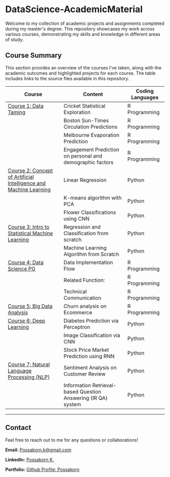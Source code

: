 # DataScience-AcademicMaterial

Welcome to my collection of academic projects and assignments completed during my master's degree. This repository showcases my work across various courses, demonstrating my skills and knowledge in different areas of study.

## Course Summary

This section provides an overview of the courses I've taken, along with the academic outcomes and highlighted projects for each course. The table includes links to the source files available in this repository.

<!-- <!-- - [DataScience-AcademicMaterial](#datascience-academicmaterial) -->
<!-- - [DataScience-AcademicMaterial](#datascience-academicmaterial)
  - [Table of Contents](#table-of-contents)
  - [Course 1: Data Taming](#course-1-data-taming)
    - [Assignment 1: Cricket Statistical Exploration](#assignment-1-cricket-statistical-exploration)
    - [Assignment 2: Boston Sun-Times Circulation Prediction](#assignment-2-boston-sun-times-circulation-prediction)
    - [Assignment 3: Melbourne Evaporation Prediction](#assignment-3-melbourne-evaporation-prediction)
    - [Assignment 4: Engagement Prediction on personal and demographic factors](#assignment-4-engagement-prediction-on-personal-and-demographic-factors)
  - [Course 2: Concept of Artificial Intelligence and Machine Learning](#course-2-concept-of-artificial-intelligence-and-machine-learning)
    - [Assignment 1: Linear Regression](#assignment-1-linear-regression)
    - [Assignment 2: K-means algorithm with PCA](#assignment-2-k-means-algorithm-with-pca)
    - [Assignment 3: Flower Classifications using CNN](#assignment-3-flower-classifications-using-cnn)
  - [Course 3: Intro to Statistical Machine Learning](#course-3-intro-to-statistical-machine-learning)
    - [Assignment 1: Regression and Classification from scratch](#assignment-1-regression-and-classification-from-scratch)
    - [Assignment 2: Machine Learning Algorithm from Scratch](#assignment-2-machine-learning-algorithm-from-scratch)
  - [Course 4: Data Science PG](#course-4-data-science-pg)
    - [Assignment: Data Implementation Flow](#assignment-data-implementation-flow)
    - [Related Function:](#related-function)
    - [Communications - for related analysis](#communications---for-related-analysis)
  - [Course 5: Big Data Analysis](#course-5-big-data-analysis)
    - [Project 1: Churn analysis on Ecommerce](#project-1-churn-analysis-on-ecommerce)
  - [Course 6: Deep Learning](#course-6-deep-learning)
    - [Report 1: Diabetes Prediction via Perceptron](#report-1-diabetes-prediction-via-perceptron)
    - [Report 2: Image Classification via CNN](#report-2-image-classification-via-cnn)
    - [Report 3: Stock Price Market Prediction using RNN](#report-3-stock-price-market-prediction-using-rnn)
  - [Course 7: Natural Language Processing (NLP)](#course-7-natural-language-processing-nlp)
    - [Project 1: Text classification and sentiment analysis](#project-1-text-classification-and-sentiment-analysis)
    - [Project 2: Information Retrieval-based Question Answering (IR QA) system](#project-2-information-retrieval-based-question-answering-ir-qa-system)
  - [Contact](#contact) -->

| Course            | Content       | Coding Languages |
| -------------     | ------------- | ------------- |
| [Course 1: Data Taming](01_DataTaming)| Cricket Statistical Exploration  | R Programming |
|    | Boston Sun-Times Circulation Predictions  | R Programming |
|    | Melbourne Evaporation Prediction  | R Programming |
|    | Engagement Prediction on personal and demographic factors  | R Programming |
| [Course 2: Concept of Artificial Intelligence and Machine Learning](02_ConceptAIML)| Linear Regression | Python |
|   | K-means algorithm with PCA  | Python |
|   | Flower Classifications using CNN  | Python |
| [Course 3: Intro to Statistical Machine Learning](03_IntroStatisticML)| Regression and Classification from scratch | Python |
|   | Machine Learning Algorithm from Scratch  | Python |
| [Course 4: Data Science PG](04_DataSciencePG)| Data Implementation Flow | R Programming |
|   | Related Function:  | R Programming |
|   | Technical Communication  | R Programming |
| [Course 5: Big Data Analysis](05_BigDataProject)| Churn analysis on Ecommerce | R Programming |
| [Course 6: Deep Learning](06_Deeplearning)| Diabetes Prediction via Perceptron | Python |
|   | Image Classification via CNN  | Python |
|   | Stock Price Market Prediction using RNN  | Python |
| [Course 7: Natural Language Processing (NLP)](07_NLP)| Sentiment Analysis on Customer Review | Python |
|   | Information Retrieval-based Question Answering (IR QA) system  | Python |


---

<!-- ## Course 1: Data Taming

The course mainly focused on application of statistical methods to build solution, addressing to real-world problems. The academic projects and assignments conducted via **R programming** for data science, including exploratory data analysis, data transformation, as well as prediction and reporting.<br>
**Coding:** R programming.<br>
**Visualization:** mainly reporting on **RMarkdown** and visualizing via **ggplot**

---
---

### Assignment 1: Cricket Statistical Exploration

**Description:** This assignment involves the analysis of cricket statistics from the 2019 Ashes series between Australia and England. The tasks include data cleaning, univariate and bivariate analysis, and visualization using R Markdown. The goal is to demonstrate proficiency in data manipulation and statistical analysis in R.

**Files:** [A1_Cricket_StatisticAnalysis.pdf](01_DataTaming/A1_Cricket_StatisticAnalysis.pdf)

---

### Assignment 2: Boston Sun-Times Circulation Prediction

**Description:** This assignment involves analyzing data from the Boston Sun-Times to help Masthead Media decide whether to continue investing in investigative journalism or to shift towards a more populist, tabloid style. The analysis uses data on newspaper circulation and Pulitzer Prizes to predict circulation changes and make strategic recommendations.

**Files:** [A2_Journalism_Statistic_LinearPrediction.pdf](01_DataTaming/A2_Journalism_Statistic_LinearPrediction.pdf)

---

### Assignment 3: Melbourne Evaporation Prediction

**Description:** This assignment successfully developed a prediction model to enhance the Melbourne Water Corporation's management of the Cardinia Reservoir by accurately forecasting daily evaporation. The model identified Month, Minimum temperature, Relative humidity, and their interactions as significant predictors. It revealed that evaporation rates are highest in summer and lowest in winter.<br>
By utilizing this model, MWC can better manage water supply, ensuring consistent and efficient resource allocation, particularly during periods of high evaporation.

**Files:** [A3_MelbourneWaterSupply_Prediction.pdf](01_DataTaming/A3_MelbourneWaterSupply_Prediction.pdf)

---

### Assignment 4: Engagement Prediction on personal and demographic factors

**Description:** This assignment successfully developed a prediction model to assess the likelihood of individuals engaging in extramarital affairs based on personal and demographic factors. Using data from a 1969 survey of Psychology Today readers, the model identified key predictors, including age, years married, religiousness, education level, occupation, and marital satisfaction. The analysis revealed significant relationships between these predictors and the likelihood of an affair. The model was evaluated for accuracy, sensitivity, and specificity, demonstrating its reliability in predicting extramarital affairs. <br>This model can help better understand the factors influencing such behaviors and inform targeted advice or interventions.

**Files:** [A4_Engagement_StatisticClassification.pdf](01_DataTaming/A4_Engagement_StatisticClassification.pdf)

---

## Course 2: Concept of Artificial Intelligence and Machine Learning

This course provides foundational knowledge and skills in applying modern AI tools and techniques. Key components include AI Technologies, Utilizing AI Frameworks, and Concepts and Terminology.<br>
**Coding**: Python
**Visualization:** Matplot and plotly

---
---

### Assignment 1: Linear Regression

**Description:** Implementing linear regression from scratch and applying it to a real-world dataset.

**Files:** [A1_LinearRegression.ipynb](02_ConceptAIML/A1_LinearRegression.ipynb)

---

### Assignment 2: K-means algorithm with PCA

**Description:** Comparing different classification algorithms such as k-nearest neighbors, decision trees, and support vector machines.

**Files:** [A2_Kmeans_PCA.ipynb](02_ConceptAIML/A2_Kmeans_PCA.ipynb)

---

### Assignment 3: Flower Classifications using CNN

**Description:** Developing a convolutional neural network (CNN) to classify images from the Flower dataset.

**Files:** [A3_FlowerClassification_CNN.ipynb](02_ConceptAIML/A3_FlowerClassification_CNN.ipynb)

---

## Course 3: Intro to Statistical Machine Learning

This course offers an introduction to machine learning, focusing on both theoretical principles and practical applications. By understanding the core concepts of machine learning, students will learn to develop concrete statistical models from scratch.<br>
**Coding**: Python
**Visualization:** matplot

---
---

### Assignment 1: Regression and Classification from scratch

**Description:** Implementing the **linear and logistic regression** models from scratch both gradient and close form matrix. Furthermore, integrating **KNN classification** model also help to fully understand the background and apply for actual dataset

**Files:** [A1_Regression_KNN_FromScratch.ipynb](03_IntroStatisticML/A1_Regression_KNN_FromScratch.ipynb)

---

### Assignment 2: Machine Learning Algorithm from Scratch

**Description:** Deliver fully implemented models across various machine learning techniques, including **SVM, Kernel K-means, and Adaboost**, integrating both theoretical and coding expertise to develop the models from scratch.

**Files:** [A2_SVM_KernelKmeans_Adaboost_FromScratch.ipynb](03_IntroStatisticML/A2_SVM_KernelKmeans_Adaboost_FromScratch.ipynb)

---

## Course 4: Data Science PG

This course offers comprehensive coverage of practical machine learning implementation, including full-loop processes and individual model theory functions, all within the R programming environment. Additionally, the course aims to improve efficient communication skills through report writing and data analysis.<br>
**Coding**: R Programming <br>
**Visualization and Report**: Markdown and ggplot

---
---

### Assignment: Data Implementation Flow

**Description:** 
These assignments introduce the fundamental concepts of modern data science, equipping tools to handle real, messy data and apply appropriate methods safely. The assignments cover the entire data analysis process, including data acquisition, **cleaning**, **preprocessing**, and **modeling**. Using various regression models (lasso, ridge, splines), classification models (logistic regression, linear discriminant analysis, SVMs, random forests), and unsupervised learning methods (PCA, k-means, hierarchical clustering) in R programming. Finally, models will be tuned to achieve optimized outcomes.

**Files - Data Cleaning:** [DataSciencePG_DataCleaning.pdf](04_DataSciencePG/DataSciencePG_DataCleaning.pdf)<br>
**Files - Data Processing:** [DataSciencePG_DataPreprocessing.pdf](04_DataSciencePG/DataSciencePG_DataPreprocessing.pdf)<br>
**Files - Data Modeling and Tuning:** [DataSciencePG_Finetuning.pdf](04_DataSciencePG/DataSciencePG_Finetuning.pdf)

---

### Related Function: 

**Description:** After implementing in R Programming, model functions must be constructed from scratch to align with the theoretical concepts, as illustrated in the examples below.;

**Function-Kmeans:** [DataSciencePG_function_Kmeans.R](04_DataSciencePG/DataSciencePG_function_Kmeans.R)<br>
**Function-LDA:** [DataSciencePG_function_LDA.R](04_DataSciencePG/DataSciencePG_function_LDA.R)<br>
**Function-ROCEvaluation:** [DataSciencePG_function_ROCEvaluation.R](04_DataSciencePG/DataSciencePG_function_ROCEvaluation.R)

---
### Communications - for related analysis

**Description:** Technical communication is crucial for a career, as it helps convey information, insights, or model procedures, thereby improving the accuracy of business decisions and resolving specific issues. Academic technical reports are used to explain data science-related topics, as outlined below.

**Tidymodels:** [DataSciencePG_Tidymodels.pdf](04_DataSciencePG/DataSciencePG_Tidymodels.pdf)<br>
**Random Forest:** [DataSciencePG_RandomForest.pdf](04_DataSciencePG/DataSciencePG_RandomForest.pdf)<br>

---

## Course 5: Big Data Analysis

The Big Data Analysis and Project course is essential as it focuses on real-world big data analysis used across various industries. Building on Python skills and applied data science methodologies, the course covers the evolution, purpose, challenges, and limitations of big data analysis. It provides various techniques and methods through hands-on projects.

---
---

### Project 1: Churn analysis on Ecommerce

**Description:** In recent years, the eCommerce industry has significantly evolved due to advancements in technology and changes in consumer behavior brought about by the Coronavirus pandemic. The vast amounts of data generated from online shopping platforms, such as purchase details and customer feedback, present a valuable opportunity for businesses to enhance their profitability. Understanding customer sentiment is crucial, as it can provide insights into potential revenue growth. A comprehensive study of a prominent Brazilian online store examined which website features led to **customer churn**. The analysis, employing the **LightGBM algorithm**, identified key factors influencing customer departure, including the duration of their last purchase, spending behavior, location, and review scores. This project highlights the **importance of leveraging data to understand and improve customer retention strategies**, including several phrases.

**Phrase: Ask the Question:** [PartA_initiatequestion.pdf](05_BigDataProject/PartA_initiatequestion.pdf)<br>
**Phrase: Pre Analysis:** [partB_preanalysis.pdf](05_BigDataProject/partB_preanalysis.pdf)<br>
**Phrase: Data Modeling:** [partC_modelling.pdf](05_BigDataProject/partC_modelling.pdf)<br>
**Phrase: Report Summary:** [partD_summary.pdf](05_BigDataProject/partD_summary.pdf)<br>

---

## Course 6: Deep Learning

This course introduces key concepts underlying the development of deep learning techniques. It covers the role of deep learning in statistics and machine learning, as well as the definition, training, and validation of deep models. These topics are explored through various assignments and practical applications. The fundamental concepts provided will enable to comprehend and analyze future advances, culminating in the creation of a professional academic reports.<br>
**Coding**: Python <br>
**Academic Report**: Latex Editor-MD

---
---

### Report 1: Diabetes Prediction via Perceptron

**Description:** This assignment investigates the use of Artificial Neural Networks (ANN), specifically perceptron algorithms, to predict diabetes using the Pima Indians Diabetes Database. The study includes optimizing learning rates, selecting appropriate optimization algorithms, and adjusting model complexity to enhance predictive accuracy and mitigate overfitting. <br>Our results indicate that a multi-layer perceptron with one hidden layer and 32 nodes is optimal, achieving 74.5% accuracy without overfitting. The findings demonstrate the effectiveness of ANN in identifying patterns in medical data, contributing to improved diabetes prediction and potential future applications.

**Files:** [DeepLearning_DiabetesPrediction_Perceptron.pdf](06_Deeplearning/DeepLearning_DiabetesPrediction_Perceptron.pdf)

### Report 2: Image Classification via CNN

**Description:** This study investigates the application of Convolutional Neural Networks (CNNs) for image classification, focusing on the capabilities and effectiveness of different network architectures. We evaluated several models, including AlexNet, VGG19, and various configurations of ResNet, on datasets such as Fashion MNIST, CIFAR10, and CIFAR100. <br>Our analysis highlights the superior performance of deep residual networks, particularly ResNet18, which achieved accuracy rates of 93.7%, 89.6%, and 65.2% on Fashion MNIST, CIFAR10, and CIFAR100, respectively. <br>These findings demonstrate the robustness and efficiency of residual learning in handling complex image data, underscoring the critical role of deep learning techniques in advancing image classification tasks.

**Files:** [DeepLearning_ImageClassification_CNNs.pdf](06_Deeplearning/DeepLearning_ImageClassification_CNNs.pdf)

### Report 3: Stock Price Market Prediction using RNN

**Description:** This project investigates the use of Recurrent Neural Networks (RNNs) for predicting stock prices, focusing on the comparison of various RNN architectures including LSTM, GRU, BiLSTM, and BiGRU. Using real historical data from the S&P 500 index, we designed and implemented experiments to assess the predictive performance of these models. <br>Our methodology involved normalizing and transforming the data to capture its non-linear and dynamic characteristics, and conducting a thorough analysis of model performance. <br>The experimental results demonstrated the superior performance of the BiGRU model, which effectively captures both past and future dependencies within the data, thereby improving accuracy in financial forecasting. The findings highlight the potential of advanced RNN architectures in the field of stock price prediction and provide insights into their application in real-world financial markets.

**Files:** [DeepLearning_StockPricePrediction_RNN.pdf](06_Deeplearning/DeepLearning_StockPricePrediction_RNN.pdf)

---

## Course 7: Natural Language Processing (NLP)


This course explores advanced machine learning techniques that can be effectively applied to natural language processing (NLP). NLP is essential for enabling effective communication between humans and machines. Uilize Deep Learning models for text processing, and distinguish NLP from other application domains extend the application to the current technologies. These concepts will be reinforced through examples and practical projects using deep learning tools applied to NLP.

---
---

### Project 1: Text classification and sentiment analysis

**Description:** This project focuses on implementing a natural language model to analyze sentiment in real hotel reviews, providing insights into text processing techniques such as text normalization, named entity extraction, and syntactic parsing. By understanding the context within the comments, this model aids in managing customer relationships effectively. The results of this sentiment analysis can enhance business decisions and provide stakeholders with logical information and actionable insights.

**Files:** [NLP_Sentiment_Analysis.ipynb](07_NLP/NLP_Sentiment_Analysis.ipynb)

---

### Project 2: Information Retrieval-based Question Answering (IR QA) system 

**Description:** The project focuses on developing a robust Information Retrieval-based Question Answering (IR QA) system to efficiently navigate and extract precise knowledge from vast information landscapes. Our system employs innovative strategies, including selective preprocessing with lowercase normalization, Fastcoref for coreference resolution, and TextBlob for sentence splitting. The Semantic DistilBERT model excels in similarity matching, resulting in an MRR of 1.00 and a MAP of 0.96, with an overall F1-score of 0.71, indicating a high alignment with user queries. Challenges include managing complex queries and capturing longer sentences, which are areas for future enhancement. This project underscores the transformative impact of machine learning in information retrieval and sets the stage for further advancements in AI-driven question answering systems.

**Files - Code:** [NLP_informationRetrieval_QA.ipynb](07_NLP/NLP_informationRetrieval_QA.ipynb)<br>
**Files - report:** [NLP_informationRetrieval_QA.pdf](07_NLP/NLP_informationRetrieval_QA.pdf)

--- -->

## Contact

Feel free to reach out to me for any questions or collaborations!

**Email:** Possakorn.k@gmail.com

**LinkedIn:** [Possakorn K.](https://www.linkedin.com/in/possakorn-kittipipatthanapong-519969166/)

**Portfolio:** [Github Profile: Possakorn](https://possakorn.github.io/)
